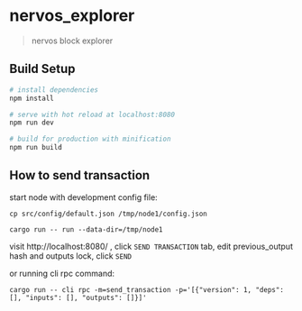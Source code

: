 # nervos_explorer

> nervos block explorer

## Build Setup

``` bash
# install dependencies
npm install

# serve with hot reload at localhost:8080
npm run dev

# build for production with minification
npm run build
```

## How to send transaction

start node with development config file:
```
cp src/config/default.json /tmp/node1/config.json

cargo run -- run --data-dir=/tmp/node1
```

visit http://localhost:8080/ , click `SEND TRANSACTION` tab, edit previous_output hash and outputs lock, click `SEND`

or running cli rpc command:
```
cargo run -- cli rpc -m=send_transaction -p='[{"version": 1, "deps": [], "inputs": [], "outputs": []}]'
```
